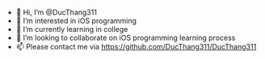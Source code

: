 - 👋 Hi, I’m @DucThang311
- 👀 I’m interested in iOS programming
- 🌱 I’m currently learning in college
- 💞️ I’m looking to collaborate on iOS programming learning process
- 📫 Please contact me via https://github.com/DucThang311/DucThang311



<!---
DucThang311/DucThang311 is a ✨ special ✨ repository because its `README.md` (this file) appears on your GitHub profile.
You can click the Preview link to take a look at your changes.
--->
